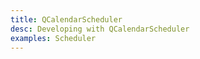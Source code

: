 ```yaml
---
title: QCalendarScheduler
desc: Developing with QCalendarScheduler
examples: Scheduler
---
```


<script import>
import QCalendarSchedulerApi from '@quasar/quasar-ui-qcalendar/dist/api/QCalendarScheduler.json'
</script>

<MarkdownApi :api="QCalendarSchedulerApi" name="QCalendarScheduler"/>

<MarkdownExample title="Alignment" file="SchedulerAlignment" no-github no-edit/>
<MarkdownExample title="Cell Width" file="SchedulerCellWidth" no-github no-edit/>
<MarkdownExample title="Children" file="SchedulerChildren" no-github no-edit/>
<MarkdownExample title="Custom Height" file="SchedulerCustomHeight" no-github no-edit/>
<MarkdownExample title="Dark" file="SchedulerDark" no-github no-edit/>
<MarkdownExample title="Date Type" file="SchedulerDateType" no-github no-edit/>
<MarkdownExample title="Disabled Before After" file="SchedulerDisabledBeforeAfter" no-github no-edit/>
<MarkdownExample title="Disabled Days" file="SchedulerDisabledDays" no-github no-edit/>
<MarkdownExample title="Disabled Weekdays" file="SchedulerDisabledWeekdays" no-github no-edit/>
<MarkdownExample title="Drag And Drop" file="SchedulerDragAndDrop" no-github no-edit/>
<MarkdownExample title="First Day Monday" file="SchedulerFirstDayMonday" no-github no-edit/>
<MarkdownExample title="Five Day Workweek" file="SchedulerFiveDayWorkweek" no-github no-edit/>
<MarkdownExample title="Focusable Hoverable" file="SchedulerFocusableHoverable" no-github no-edit/>
<MarkdownExample title="Locale" file="SchedulerLocale" no-github no-edit/>
<MarkdownExample title="No Active Date" file="SchedulerNoActiveDate" no-github no-edit/>
<MarkdownExample title="Now" file="SchedulerNow" no-github no-edit/>
<MarkdownExample title="Slot - Head Resources" file="SchedulerSlotHeadResources" no-github no-edit/>
<MarkdownExample title="Slot - Resource Days" file="SchedulerSlotResourceDays" no-github no-edit/>
<MarkdownExample title="Slot - Resource Label" file="SchedulerSlotResourceLabel" no-github no-edit/>
<MarkdownExample title="Theme" file="SchedulerTheme" no-github no-edit/>
<MarkdownExample title="Width Height" file="SchedulerWidthHeight" no-github no-edit/>
